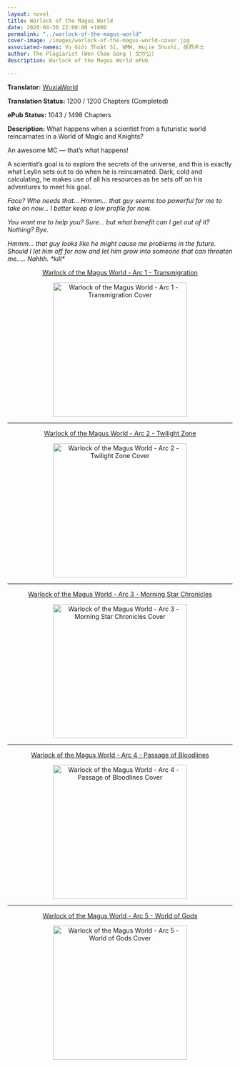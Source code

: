 ```yaml
---
layout: novel
title: Warlock of the Magus World
date: 2020-04-30 22:00:00 +1000
permalink: "../warlock-of-the-magus-world"
cover-image: /images/warlock-of-the-magus-world-cover.jpg
associated-names: Vu Giới Thuật Sĩ, WMW, Wujie Shushi, 巫界术士
author: The Plagiarist (Wen Chao Gong | 文抄公)
description: Warlock of the Magus World ePub

---
```


<b>Translator:</b> <a href="https://www.wuxiaworld.com/novel/warlock-of-the-magus-world" target="_blank" rel="noopener">WuxiaWorld</a>

<b>Translation Status:</b> 1200 / 1200 Chapters (Completed)

<b>ePub Status:</b> 1043 / 1498 Chapters

<b>Description:</b> What happens when a scientist from a futuristic world reincarnates in a World of Magic and Knights?

An awesome MC — that’s what happens!

A scientist’s goal is to explore the secrets of the universe, and this is exactly what Leylin sets out to do when he is reincarnated. Dark, cold and calculating, he makes use of all his resources as he sets off on his adventures to meet his goal.

<i>Face? Who needs that… Hmmm… that guy seems too powerful for me to take on now… I better keep a low profile for now.</i>

<i>You want me to help you? Sure… but what benefit can I get out of it? Nothing? Bye.</i>

<i>Hmmm… that guy looks like he might cause me problems in the future. Should I let him off for now and let him grow into someone that can threaten me….. Nahhh. \*kill\*</i>

<p style="text-align: center;"><a href="http://gestyy.com/e0ew58" target="_blank" rel="noopener">Warlock of the Magus World - Arc 1 - Transmigration</a></p>

<p style="text-align: center;"><a href="http://gestyy.com/e0ew58" target="_blank" rel="noopener"><img data-src="https://i.imgur.com/hFguswT.jpg" class="lazyload" alt="Warlock of the Magus World - Arc 1 - Transmigration Cover" height="300"></a></p>

<hr/>

<p style="text-align: center;"><a href="http://gestyy.com/e0Wrk0" target="_blank" rel="noopener">Warlock of the Magus World - Arc 2 - Twilight Zone</a></p>

<p style="text-align: center;"><a href="http://gestyy.com/e0Wrk0" target="_blank" rel="noopener"><img data-src="https://i.imgur.com/WqdEq77.jpg" class="lazyload" alt="Warlock of the Magus World - Arc 2 - Twilight Zone Cover" height="300"></a></p>

<hr/>

<p style="text-align: center;"><a href="http://gestyy.com/e0UrjH" target="_blank" rel="noopener">Warlock of the Magus World - Arc 3 - Morning Star Chronicles</a></p>

<p style="text-align: center;"><a href="http://gestyy.com/e0UrjH" target="_blank" rel="noopener"><img data-src="https://i.imgur.com/2S8ZCrV.jpg" class="lazyload" alt="Warlock of the Magus World - Arc 3 - Morning Star Chronicles Cover" height="300"></a></p>

<hr/>

<p style="text-align: center;"><a href="http://gestyy.com/e0O8RT" target="_blank" rel="noopener">Warlock of the Magus World - Arc 4 - Passage of Bloodlines</a></p>

<p style="text-align: center;"><a href="http://gestyy.com/e0O8RT" target="_blank" rel="noopener"><img data-src="https://i.imgur.com/HvoQh8B.jpg" class="lazyload" alt="Warlock of the Magus World - Arc 4 - Passage of Bloodlines Cover" height="300"></a></p>

<hr/>

<p style="text-align: center;"><a href="http://gestyy.com/e0SJVH" target="_blank" rel="noopener">Warlock of the Magus World - Arc 5 - World of Gods</a></p>

<p style="text-align: center;"><a href="http://gestyy.com/e0SJVH" target="_blank" rel="noopener"><img data-src="https://i.imgur.com/83xtNPc.jpg" class="lazyload" alt="Warlock of the Magus World - Arc 5 - World of Gods Cover" height="300"></a></p>